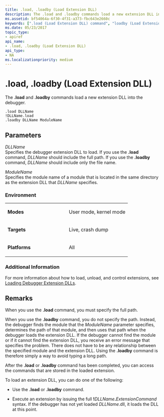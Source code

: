 ```yaml
---
title: .load, .loadby (Load Extension DLL)
description: The .load and .loadby commands load a new extension DLL into the debugger.
ms.assetid: bf54064a-6f30-4f31-a373-fbc643e2660c
keywords: [".load (Load Extension DLL) command", "loadby (Load Extension DLL) command", "Load Extension DLL (.load - .loadby) command", "extension commands ( commands), Load Extension DLL (.load - .loadby) command", ".load, .loadby (Load Extension DLL) Windows Debugging"]
ms.date: 05/23/2017
topic_type:
- apiref
api_name:
- .load, .loadby (Load Extension DLL)
api_type:
- NA
ms.localizationpriority: medium
---
```


# .load, .loadby (Load Extension DLL)


The **.load** and **.loadby** commands load a new extension DLL into the debugger.

```dbgcmd
.load DLLName  
!DLLName.load 
.loadby DLLName ModuleName
```

## <span id="ddk_meta_load_extension_dll_dbg"></span><span id="DDK_META_LOAD_EXTENSION_DLL_DBG"></span>Parameters


<span id="_______DLLName______"></span><span id="_______dllname______"></span><span id="_______DLLNAME______"></span> *DLLName*   
Specifies the debugger extension DLL to load. If you use the **.load** command, *DLLName* should include the full path. If you use the **.loadby** command, *DLLName* should include only the file name.

<span id="_______ModuleName______"></span><span id="_______modulename______"></span><span id="_______MODULENAME______"></span> *ModuleName*   
Specifies the module name of a module that is located in the same directory as the extension DLL that *DLLName* specifies.

### <span id="Environment"></span><span id="environment"></span><span id="ENVIRONMENT"></span>Environment

<table>
<colgroup>
<col width="50%" />
<col width="50%" />
</colgroup>
<tbody>
<tr class="odd">
<td align="left"><p><strong>Modes</strong></p></td>
<td align="left"><p>User mode, kernel mode</p></td>
</tr>
<tr class="even">
<td align="left"><p><strong>Targets</strong></p></td>
<td align="left"><p>Live, crash dump</p></td>
</tr>
<tr class="odd">
<td align="left"><p><strong>Platforms</strong></p></td>
<td align="left"><p>All</p></td>
</tr>
</tbody>
</table>

 

### <span id="Additional_Information"></span><span id="additional_information"></span><span id="ADDITIONAL_INFORMATION"></span>Additional Information

For more information about how to load, unload, and control extensions, see [Loading Debugger Extension DLLs](loading-debugger-extension-dlls.md).

Remarks
-------

When you use the **.load** command, you must specify the full path.

When you use the **.loadby** command, you do not specify the path. Instead, the debugger finds the module that the *ModuleName* parameter specifies, determines the path of that module, and then uses that path when the debugger loads the extension DLL. If the debugger cannot find the module or if it cannot find the extension DLL, you receive an error message that specifies the problem. There does not have to be any relationship between the specified module and the extension DLL. Using the **.loadby** command is therefore simply a way to avoid typing a long path.

After the **.load** or **.loadby** command has been completed, you can access the commands that are stored in the loaded extension.

To load an extension DLL, you can do one of the following:

- Use the **.load** or **.loadby** command.

- Execute an extension by issuing the full **!**<em>DLLName</em>**.**<em>ExtensionCommand</em> syntax. If the debugger has not yet loaded *DLLName*.dll, it loads the DLL at this point.

 

 





